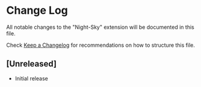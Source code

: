 # Change Log

All notable changes to the "Night-Sky" extension will be documented in this file.

Check [Keep a Changelog](http://keepachangelog.com/) for recommendations on how to structure this file.

## [Unreleased]

- Initial release
